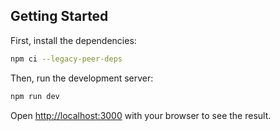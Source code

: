 ## Getting Started

First, install the dependencies:

```bash
npm ci --legacy-peer-deps
```

Then, run the development server:

```bash
npm run dev
```

Open [http://localhost:3000](http://localhost:3000) with your browser to see the result.
